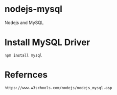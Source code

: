 # nodejs-mysql
Nodejs and MySQL
# Install MySQL Driver
    npm install mysql
# Refernces
    https://www.w3schools.com/nodejs/nodejs_mysql.asp